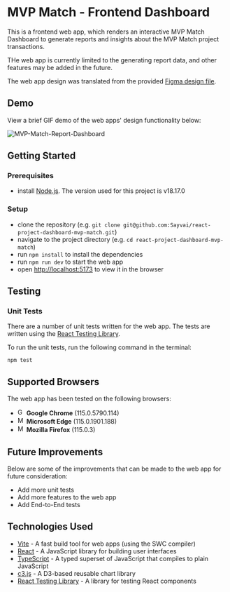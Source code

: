 # MVP Match - Frontend Dashboard

This is a frontend web app, which renders an interactive MVP Match Dashboard to generate reports and insights about the MVP Match project transactions.

THe web app is currently limited to the generating report data, and other features may be added in the future.

The web app design was translated from the provided [Figma design file](https://www.figma.com/file/t00BR74ObZibDzdMquHcGk/Test?node-id=36%3A4788).

## Demo

View a brief GIF demo of the web apps' design functionality below:

![MVP-Match-Report-Dashboard](https://github.com/Sayvai/Sayvai/assets/7581546/d5a278cb-4f3c-415a-8955-225940fb131e)

## Getting Started

### Prerequisites

- install [Node.js](https://nodejs.org/en/download/). The version used for this project is v18.17.0

### Setup

- clone the repository (e.g. `git clone git@github.com:Sayvai/react-project-dashboard-mvp-match.git`)
- navigate to the project directory (e.g. `cd react-project-dashboard-mvp-match`)
- run `npm install` to install the dependencies
- run `npm run dev` to start the web app
- open [http://localhost:5173](http://localhost:5173) to view it in the browser

## Testing

### Unit Tests

There are a number of unit tests written for the web app. The tests are written using the [React Testing Library](https://testing-library.com/docs/react-testing-library/intro/).

To run the unit tests, run the following command in the terminal:

```
npm test
```

## Supported Browsers

The web app has been tested on the following browsers:

- <img src="https://cdnjs.cloudflare.com/ajax/libs/browser-logos/74.0.0/chrome/chrome.svg" alt="Google Chrome" width="16" height="16"/> **Google Chrome** (115.0.5790.114)
- <img src="https://cdnjs.cloudflare.com/ajax/libs/browser-logos/74.0.0/edge/edge.svg" alt="Microsoft Edge" width="16" height="16"/> **Microsoft Edge** (115.0.1901.188)
- <img src="https://cdnjs.cloudflare.com/ajax/libs/browser-logos/74.0.0/firefox/firefox.svg" alt="Mozilla Firefox" width="16" height="16"/> **Mozilla Firefox** (115.0.3)

## Future Improvements

Below are some of the improvements that can be made to the web app for future consideration:

- Add more unit tests
- Add more features to the web app
- Add End-to-End tests

## Technologies Used

- [Vite](https://vitejs.dev/) - A fast build tool for web apps (using the SWC compiler)
- [React](https://reactjs.org/) - A JavaScript library for building user interfaces
- [TypeScript](https://www.typescriptlang.org/) - A typed superset of JavaScript that compiles to plain JavaScript
- [c3.js](https://c3js.org/) - A D3-based reusable chart library
- [React Testing Library](https://testing-library.com/docs/react-testing-library/intro/) - A library for testing React components
